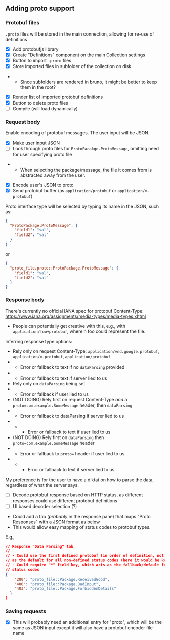 ## Adding proto support

### Protobuf files

`.proto` files will be stored in the main connection, allowing for re-use of definitions

- [x] Add protobufjs library
- [x] Create "Definitions" component on the main Collection settings
- [x] Button to import `.proto` files
- [x] Store imported files in subfolder of the collection on disk
- - Since subfolders are rendered in bruno, it might be better to keep them in the root?
- [x] Render list of imported protobuf definitions
- [x] Button to delete proto files
- [ ] ~~Compile~~ (will load dynamically)

### Request body

Enable encoding of protobuf messages. The user input will be JSON.

- [x] Make user input JSON
- [ ] Look through proto files for `ProtoPacakge.ProtoMessage`, omitting need for user specifying proto file
- - When selecting the package/message, the file it comes from is abstracted away from the user.
- [x] Encode user's JSON to proto
- [x] Send protobuf buffer (as `application/protobuf` or `application/x-protobuf`)

Proto interface type will be selected by typing its name in the JSON, such as:

```json
{
  "ProtoPackage.ProtoMessage": {
    "field1": "val",
    "field2": "val"
  }
}
```

or

```json
{
  "proto_file.proto::ProtoPackage.ProtoMessage": {
    "field1": "val",
    "field2": "val"
  }
}
```

### Response body

There's currently no official IANA spec for protobuf Content-Type: https://www.iana.org/assignments/media-types/media-types.xhtml

- People can potentially get creative with this, e.g., with `application/foo+protobuf`, wherein foo could represent the file.

Inferring response type options:

- Rely only on request Content-Type: `application/vnd.google.protobuf`, `application/x-protobuf`, `application/protobuf`
- - Error or fallback to text if no `dataParsing` provided
- - Error or fallback to text if server lied to us
- Rely only on `dataParsing` being set
- - Error or fallback if user lied to us
- (NOT DOING) Rely first on request Content-Type _and_ a `proto=com.example.SomeMessage` header, then `dataParsing`
- - Error or fallback to dataParsing if server lied to us
- - - Error or fallback to text if user lied to us
- (NOT DOING) Rely first on `dataParsing` then `proto=com.example.SomeMessage` header
- - Error or fallback to `proto=` header if user lied to us
- - - Error or fallback to text if server lied to us

My preference is for the user to have a diktat on how to parse the data, regardless of what the server says.

- [ ] Decode protobuf response based on HTTP status, as different responses could use different protobuf definitions
- [ ] UI based decoder selection (?)

- Could add a tab (_probably_ in the response pane) that maps "Proto Responses" with a JSON format as below
- This would allow easy mapping of status codes to protobuf types.

E.g.,

```json
// Response "Data Parsing" tab
//
// - Could use the first defined protobuf (in order of definition, not numerical)
// as the default for all non-defined status codes (here it would be ReceivedGood)
// - Could require "*" field key, which acts as the fallback/default for non-defined
// status codes
{
    "200": "proto_file::Package.ReceivedGood",
    "400": "proto_file::Package.BadInput",
    "403": "proto_file::Package.ForbiddenDetails"
  }
}
```

### Saving requests

- [x] This will probably need an additional entry for "proto", which will be the same as JSON input except it will also have a protobuf encoder file name
